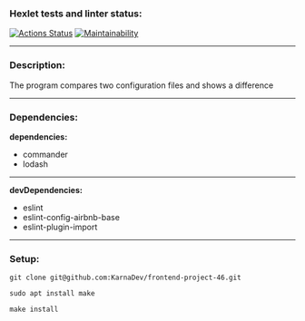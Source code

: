 ### Hexlet tests and linter status:
[![Actions Status](https://github.com/KarnaDev/frontend-project-46/actions/workflows/hexlet-check.yml/badge.svg)](https://github.com/KarnaDev/frontend-project-46/actions)
[![Maintainability](https://api.codeclimate.com/v1/badges/da0e8f92d87fbec926c2/maintainability)](https://codeclimate.com/github/KarnaDev/frontend-project-46/maintainability)

---

### Description:
The program compares two configuration files and shows a difference

---

### Dependencies:
**dependencies:**
* commander
* lodash

---

**devDependencies:**
* eslint
* eslint-config-airbnb-base
* eslint-plugin-import

---

### Setup:
```
git clone git@github.com:KarnaDev/frontend-project-46.git
```
```
sudo apt install make
```
```
make install
```